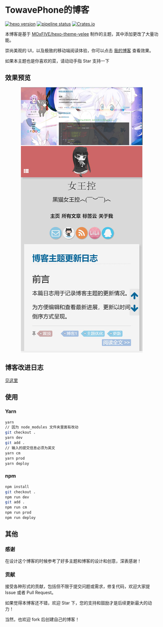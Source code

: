 # TowavePhone的博客

[![hexo version](https://img.shields.io/badge/hexo-%3E%3D%203.0-blue.svg)](http://hexo.io)
[![pipeline status](http://120.79.62.126:10080/towavephone/TowavePhoneBlog/badges/master/pipeline.svg)](http://120.79.62.126:10080/towavephone/TowavePhoneBlog/commits/master)
[![Crates.io](https://img.shields.io/crates/l/rustc-serialize.svg)]()

本博客是基于 [MOxFIVE/hexo-theme-yelee](https://github.com/MOxFIVE/hexo-theme-yelee) 制作的主题，其中添加更改了大量功能。

崇尚美观的 UI，以及极致的移动端阅读体验，你可以点击 [我的博客](http://towavephone.coding.me/) 查看效果。    

如果本主题也是你喜欢的菜，请动动手指 Star 支持一下

## 效果预览

<div align="center"><img src="./images/QQ截图20180428193728.jpg" width="400"/></div>

<div align="center"><img src="./images/QQ截图20180428193643.jpg" width="400"/></div>

## 博客改进日志

[见这里](http://towavephone.coding.me/2018/04/24/update/)     

## 使用

### Yarn

``` bash
yarn
// 因为 node_modules 文件夹里面有改动
git checkout .
yarn dev
git add .
// 输入的提交信息必须为英文
yarn cm
yarn prod
yarn deploy
```

### npm

``` bash
npm install
git checkout .
npm run dev
git add .
npm run cm
npm run prod
npm run deploy
```

## 其他

### 感谢

在设计这个博客的时候参考了好多主题和博客的设计和创意，深表感谢！

### 贡献

接受各种形式的贡献，包括但不限于提交问题或需求，修复代码，欢迎大家提 Issue 或者 Pull Request。

如果觉得本博客还不错，欢迎 Star 下，您的支持和鼓励才是后续更新最大的动力！

当然，也欢迎 fork 后创建自己的博客！

